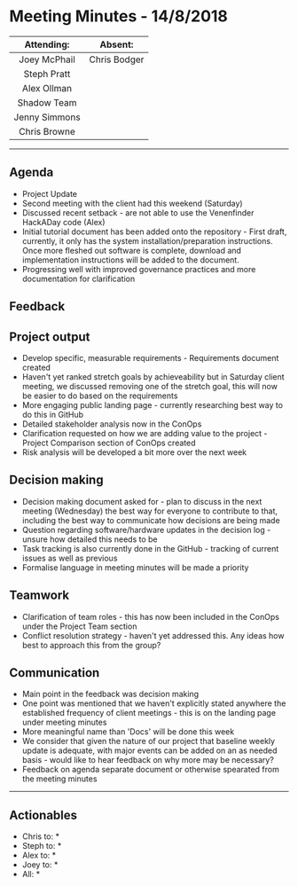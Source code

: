 # Meeting Minutes - 14/8/2018

| Attending: | Absent: |
| :---: | :---: |
| Joey McPhail | Chris Bodger |
| Steph Pratt | |
| Alex Ollman | |
| Shadow Team | |
| Jenny Simmons | |
| Chris Browne | |
---

## Agenda
* Project Update
 * Second meeting with the client had this weekend (Saturday)
 * Discussed recent setback - are not able to use the Venenfinder HackADay code (Alex)
 * Initial tutorial document has been added onto the repository - First draft, currently, it only has the system installation/preparation instructions. Once more fleshed out software is complete, download and implementation instructions will be added to the document.
 * Progressing well with improved governance practices and more documentation for clarification
 

## Feedback
## Project output
 * Develop specific, measurable requirements - Requirements document created
 * Haven't yet ranked stretch goals by achieveability but in Saturday client meeting, we discussed removing one of the stretch goal, this will now be easier to do based on the requirements 
 * More engaging public landing page - currently researching best way to do this in GitHub
 * Detailed stakeholder analysis now in the ConOps
 * Clarification requested on how we are adding value to the project - Project Comparison section of ConOps created
 * Risk analysis will be developed a bit more over the next week
 
 
## Decision making
 * Decision making document asked for - plan to discuss in the next meeting (Wednesday) the best way for everyone to contribute to that, including the best way to communicate how decisions are being made
 * Question regarding software/hardware updates in the decision log - unsure how detailed this needs to be  
 * Task tracking is also currently done in the GitHub - tracking of current issues as well as previous
 * Formalise language in meeting minutes will be made a priority
 
 
## Teamwork
 * Clarification of team roles - this has now been included in the ConOps under the Project Team section
 * Conflict resolution strategy - haven't yet addressed this. Any ideas how best to approach this from the group?
 
 
## Communication
 * Main point in the feedback was decision making 
 * One point was mentioned that we haven't explicitly stated anywhere the established frequency of client meetings - this is on the landing page under meeting minutes
 * More meaningful name than 'Docs' will be done this week
 * We consider that given the nature of our project that baseline weekly update is adequate, with major events can be added on an as needed basis - would like to hear feedback on why more may be necessary?
 * Feedback on agenda separate document or otherwise spearated from the meeting minutes



---

## Actionables
* Chris to:
  *
* Steph to:
  *
* Alex to:
  *
* Joey to:
  *
* All:
  *
